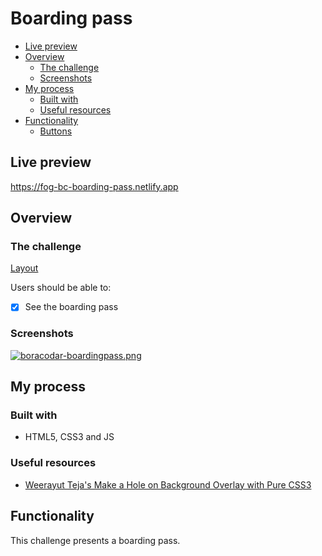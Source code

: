 # Boarding pass

- [Live preview](#live-preview)
- [Overview](#overview)
  - [The challenge](#the-challenge)
  - [Screenshots](#screenshots)
- [My process](#my-process)
  - [Built with](#built-with)
  - [Useful resources](#useful-resources)
- [Functionality](#functionality)
  - [Buttons](#buttons)

## Live preview

https://fog-bc-boarding-pass.netlify.app

## Overview

### The challenge

[Layout](https://postimg.cc/3kVwkCsG)

Users should be able to:

- [x] See the boarding pass

### Screenshots

[![boracodar-boardingpass.png](https://i.postimg.cc/XYgy8RKZ/boracodar-boardingpass.png)](https://postimg.cc/w17vxbGH)

## My process

### Built with

- HTML5, CSS3 and JS

### Useful resources

- [Weerayut Teja's Make a Hole on Background Overlay with Pure CSS3](https://codepen.io/wteja/pen/wYaqdw)

## Functionality

This challenge presents a boarding pass.
